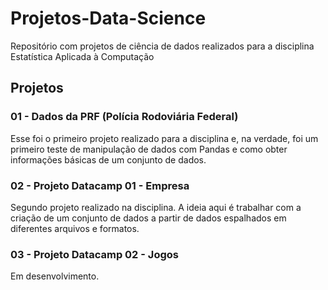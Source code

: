 # Projetos-Data-Science
Repositório com projetos de ciência de dados realizados para a disciplina Estatística Aplicada à Computação

## Projetos

### 01 - Dados da PRF (Polícia Rodoviária Federal) ###
  Esse foi o primeiro projeto realizado para a disciplina e, na verdade, foi um primeiro teste de manipulação de dados com Pandas e como obter informações básicas de um conjunto de dados.
  
### 02 - Projeto Datacamp 01 - Empresa ###
  Segundo projeto realizado na disciplina. A ideia aqui é trabalhar com a criação de um conjunto de dados a partir de dados espalhados em diferentes arquivos e formatos.
  
### 03 - Projeto Datacamp 02 - Jogos ###
Em desenvolvimento.
